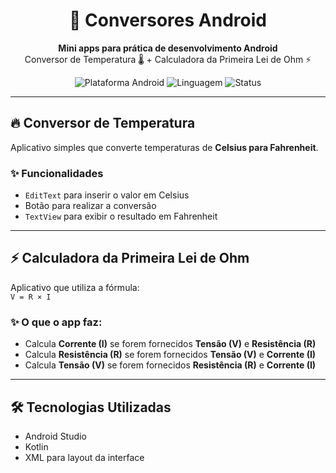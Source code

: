<h1 align="center">📱 Conversores Android</h1>

<p align="center">
  <b>Mini apps para prática de desenvolvimento Android</b><br>
  Conversor de Temperatura 🌡️ + Calculadora da Primeira Lei de Ohm ⚡
</p>

<p align="center">
  <img src="https://img.shields.io/badge/plataforma-Android-green?style=flat-square" alt="Plataforma Android"/>
  <img src="https://img.shields.io/badge/linguagem-Kotlin-purple?style=flat-square" alt="Linguagem">
  <img src="https://img.shields.io/badge/status-Em%20Desenvolvimento-yellow?style=flat-square" alt="Status">
</p>

---

## 🔥 Conversor de Temperatura

Aplicativo simples que converte temperaturas de **Celsius para Fahrenheit**.

### ✨ Funcionalidades
- `EditText` para inserir o valor em Celsius
- Botão para realizar a conversão
- `TextView` para exibir o resultado em Fahrenheit

---

## ⚡ Calculadora da Primeira Lei de Ohm

Aplicativo que utiliza a fórmula:  
`V = R × I`

### ✨ O que o app faz:
- Calcula **Corrente (I)** se forem fornecidos **Tensão (V)** e **Resistência (R)**
- Calcula **Resistência (R)** se forem fornecidos **Tensão (V)** e **Corrente (I)**
- Calcula **Tensão (V)** se forem fornecidos **Resistência (R)** e **Corrente (I)**

---

## 🛠️ Tecnologias Utilizadas

- Android Studio
- Kotlin
- XML para layout da interface

